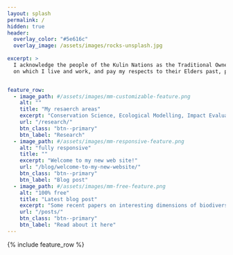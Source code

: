 ```yaml
---
layout: splash
permalink: /
hidden: true
header:
  overlay_color: "#5e616c"
  overlay_image: /assets/images/rocks-unsplash.jpg
 
excerpt: >
  I acknowledge the people of the Kulin Nations as the Traditional Owners of the land
  on which I live and work, and pay my respects to their Elders past, present and future.


feature_row:
  - image_path: #/assets/images/mm-customizable-feature.png
    alt: ""
    title: "My resaerch areas"
    excerpt: "Conservation Science, Ecological Modelling, Impact Evaluation, Conservation Policy"
    url: "/research/"
    btn_class: "btn--primary"
    btn_label: "Research"
  - image_path: #/assets/images/mm-responsive-feature.png
    alt: "fully responsive"
    title: ""
    excerpt: "Welcome to my new web site!"
    url: "/blog/welcome-to-my-new-website/"
    btn_class: "btn--primary"
    btn_label: "Blog post"
  - image_path: #/assets/images/mm-free-feature.png
    alt: "100% free"
    title: "Latest blog post"
    excerpt: "Some recent papers on interesting dimensions of biodiversity offsetting"
    url: "/posts/"
    btn_class: "btn--primary"
    btn_label: "Read about it here"      
---
```


{% include feature_row %}
